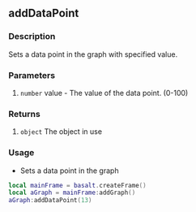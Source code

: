## addDataPoint

### Description

Sets a data point in the graph with specified value.

### Parameters

1. `number` value - The value of the data point. (0-100)

### Returns

1. `object` The object in use

### Usage

* Sets a data point in the graph

```lua
local mainFrame = basalt.createFrame()
local aGraph = mainFrame:addGraph()
aGraph:addDataPoint(13)
```
